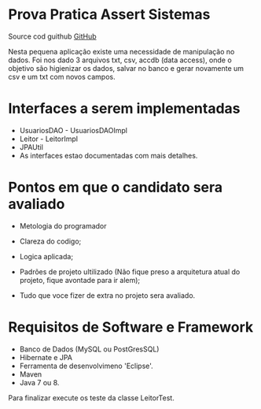 Prova Pratica Assert Sistemas
==================================

Source cod guithub [GitHub](https://github.com/JadersonBerti/prova-pratica-assert.git)

 Nesta pequena aplicação existe uma necessidade de manipulação no dados.
 Foi nos dado 3 arquivos txt, csv, accdb (data access), onde o objetivo são higienizar os dados, 
 salvar no banco e  gerar novamente um csv e um txt com novos campos.
 
Interfaces a serem implementadas
====================================

  - UsuariosDAO - UsuariosDAOImpl
  - Leitor - LeitorImpl
  - JPAUtil
  - As interfaces estao documentadas com mais detalhes.

Pontos em que o candidato sera avaliado
==========================================

 - Metologia do programador

 - Clareza do codigo;

 - Logica aplicada; 

 - Padrões de projeto ultilizado (Não fique preso a arquitetura atual do projeto, fique avontade para ir alem);
 
 - Tudo que voce fizer de extra no projeto sera avaliado.
 
Requisitos de Software e Framework
==================

 - Banco de Dados (MySQL ou PostGresSQL)  
 - Hibernate e JPA
 - Ferramenta de desenvolvimeno 'Eclipse'.
 - Maven
 - Java 7 ou 8.
 
 Para finalizar execute os teste da classe LeitorTest.  

  

  
  
  
